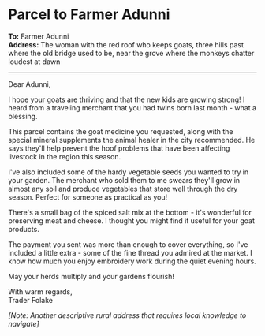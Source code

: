 # Parcel to Farmer Adunni

**To:** Farmer Adunni  
**Address:** The woman with the red roof who keeps goats, three hills past where the old bridge used to be, near the grove where the monkeys chatter loudest at dawn  

---

Dear Adunni,

I hope your goats are thriving and that the new kids are growing strong! I heard from a traveling merchant that you had twins born last month - what a blessing.

This parcel contains the goat medicine you requested, along with the special mineral supplements the animal healer in the city recommended. He says they'll help prevent the hoof problems that have been affecting livestock in the region this season.

I've also included some of the hardy vegetable seeds you wanted to try in your garden. The merchant who sold them to me swears they'll grow in almost any soil and produce vegetables that store well through the dry season. Perfect for someone as practical as you!

There's a small bag of the spiced salt mix at the bottom - it's wonderful for preserving meat and cheese. I thought you might find it useful for your goat products.

The payment you sent was more than enough to cover everything, so I've included a little extra - some of the fine thread you admired at the market. I know how much you enjoy embroidery work during the quiet evening hours.

May your herds multiply and your gardens flourish!

With warm regards,  
Trader Folake

*[Note: Another descriptive rural address that requires local knowledge to navigate]*

